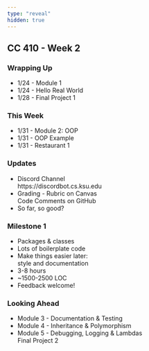 ```yaml
---
type: "reveal"
hidden: true
---
```

<section>
	<h2>CC 410 - Week 2</h2>
</section>
<section>
	<h3>Wrapping Up</h3>
	<ul>
		<li>1/24 - Module 1</li>
		<li>1/24 - Hello Real World</li>
		<li>1/28 - Final Project 1</li>
	</ul>
</section>
<section>
	<h3>This Week</h3>
	<ul>
		<li>1/31 - Module 2: OOP</li>
		<li>1/31 - OOP Example</li>
		<li>1/31 - Restaurant 1</li>
	</ul>
</section>
<section>
	<h3>Updates</h3>
	<ul>
		<li>Discord Channel<br>https://discordbot.cs.ksu.edu</li>
		<li>Grading - Rubric on Canvas<br>Code Comments on GitHub</li>
		<li>So far, so good?</li>
	</ul>
</section>
<section>
	<h3>Milestone 1</h3>
	<ul>
		<li>Packages & classes</li>
		<li>Lots of boilerplate code</li>
		<li>Make things easier later:<br>style and documentation</li>
		<li>3-8 hours</li>
		<li>~1500-2500 LOC</li>
		<li>Feedback welcome!</li>
	</ul>
</section>
<section>
	<h3>Looking Ahead</h3>
	<ul>
		<li>Module 3 - Documentation & Testing</li>
		<li>Module 4 - Inheritance & Polymorphism</li>
		<li>Module 5 - Debugging, Logging & Lambdas<br>Final Project 2</li>
	</ul>
</section>